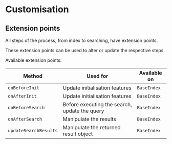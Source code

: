 # Customisation

## Extension points

All steps of the process, from index to searching, have extension points.

These extension points can be used to alter or update the respective steps.

Available extension points:

| Method | Used for | Available on |
| ------ | -------- | ------------ |
| `onBeforeInit` | Update initialisation features | `BaseIndex` |
| `onAfterInit` | Update initialisation features | `BaseIndex` |
| `onBeforeSearch` | Before executing the search, update the query | `BaseIndex` |
| `onAfterSearch` | Manipulate the results | `BaseIndex` |
| `updateSearchResults` | Manipulate the returned result object | `BaseIndex` |


